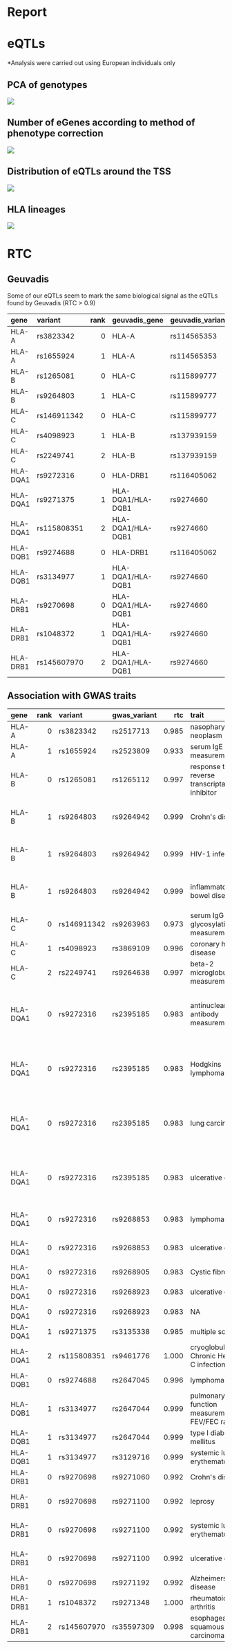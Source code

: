 Report
================

eQTLs
=====

\*Analysis were carried out using European individuals only

PCA of genotypes
----------------

![](./plots/genotype_pca.png)

Number of eGenes according to method of phenotype correction
------------------------------------------------------------

![](./plots/pca_vs_peer.png)

Distribution of eQTLs around the TSS
------------------------------------

![](./plots/qtls_landscape.png)

HLA lineages
------------

![](./plots/lineage_and_effects.png)

RTC
===

Geuvadis
--------

Some of our eQTLs seem to mark the same biological signal as the eQTLs found by Geuvadis (RTC &gt; 0.9)

| gene     | variant     |  rank| geuvadis\_gene    | geuvadis\_variant |    rtc|
|:---------|:------------|-----:|:------------------|:------------------|------:|
| HLA-A    | rs3823342   |     0| HLA-A             | rs114565353       |  0.360|
| HLA-A    | rs1655924   |     1| HLA-A             | rs114565353       |  0.998|
| HLA-B    | rs1265081   |     0| HLA-C             | rs115899777       |  0.988|
| HLA-B    | rs9264803   |     1| HLA-C             | rs115899777       |  0.463|
| HLA-C    | rs146911342 |     0| HLA-C             | rs115899777       |  0.966|
| HLA-C    | rs4098923   |     1| HLA-B             | rs137939159       |  0.962|
| HLA-C    | rs2249741   |     2| HLA-B             | rs137939159       |  0.556|
| HLA-DQA1 | rs9272316   |     0| HLA-DRB1          | rs116405062       |  0.974|
| HLA-DQA1 | rs9271375   |     1| HLA-DQA1/HLA-DQB1 | rs9274660         |  0.835|
| HLA-DQA1 | rs115808351 |     2| HLA-DQA1/HLA-DQB1 | rs9274660         |  0.779|
| HLA-DQB1 | rs9274688   |     0| HLA-DRB1          | rs116405062       |  0.926|
| HLA-DQB1 | rs3134977   |     1| HLA-DQA1/HLA-DQB1 | rs9274660         |  0.710|
| HLA-DRB1 | rs9270698   |     0| HLA-DQA1/HLA-DQB1 | rs9274660         |  0.920|
| HLA-DRB1 | rs1048372   |     1| HLA-DQA1/HLA-DQB1 | rs9274660         |  0.707|
| HLA-DRB1 | rs145607970 |     2| HLA-DQA1/HLA-DQB1 | rs9274660         |  0.919|

Association with GWAS traits
----------------------------

| gene     |  rank| variant     | gwas\_variant |    rtc| trait                                           | studies                                                                                                                                                                                                                       |
|:---------|-----:|:------------|:--------------|------:|:------------------------------------------------|:------------------------------------------------------------------------------------------------------------------------------------------------------------------------------------------------------------------------------|
| HLA-A    |     0| rs3823342   | rs2517713     |  0.985| nasopharyngeal neoplasm                         | www.ncbi.nlm.nih.gov/pubmed/19664746                                                                                                                                                                                          |
| HLA-A    |     1| rs1655924   | rs2523809     |  0.933| serum IgE measurement                           | www.ncbi.nlm.nih.gov/pubmed/22075330                                                                                                                                                                                          |
| HLA-B    |     0| rs1265081   | rs1265112     |  0.997| response to reverse transcriptase inhibitor     | www.ncbi.nlm.nih.gov/pubmed/21810746                                                                                                                                                                                          |
| HLA-B    |     1| rs9264803   | rs9264942     |  0.999| Crohn's disease                                 | www.ncbi.nlm.nih.gov/pubmed/21051598 www.ncbi.nlm.nih.gov/pubmed/20041166 www.ncbi.nlm.nih.gov/pubmed/23128233 www.ncbi.nlm.nih.gov/pubmed/26192919                                                                           |
| HLA-B    |     1| rs9264803   | rs9264942     |  0.999| HIV-1 infection                                 | www.ncbi.nlm.nih.gov/pubmed/21051598 www.ncbi.nlm.nih.gov/pubmed/20041166 www.ncbi.nlm.nih.gov/pubmed/23128233 www.ncbi.nlm.nih.gov/pubmed/26192919                                                                           |
| HLA-B    |     1| rs9264803   | rs9264942     |  0.999| inflammatory bowel disease                      | www.ncbi.nlm.nih.gov/pubmed/21051598 www.ncbi.nlm.nih.gov/pubmed/20041166 www.ncbi.nlm.nih.gov/pubmed/23128233 www.ncbi.nlm.nih.gov/pubmed/26192919                                                                           |
| HLA-C    |     0| rs146911342 | rs9263963     |  0.973| serum IgG glycosylation measurement             | www.ncbi.nlm.nih.gov/pubmed/23382691                                                                                                                                                                                          |
| HLA-C    |     1| rs4098923   | rs3869109     |  0.996| coronary heart disease                          | www.ncbi.nlm.nih.gov/pubmed/22319020                                                                                                                                                                                          |
| HLA-C    |     2| rs2249741   | rs9264638     |  0.997| beta-2 microglobulin measurement                | www.ncbi.nlm.nih.gov/pubmed/23417110                                                                                                                                                                                          |
| HLA-DQA1 |     0| rs9272316   | rs2395185     |  0.983| antinuclear antibody measurement                | www.ncbi.nlm.nih.gov/pubmed/19122664 www.ncbi.nlm.nih.gov/pubmed/22286212 www.ncbi.nlm.nih.gov/pubmed/19915573 www.ncbi.nlm.nih.gov/pubmed/23143601 www.ncbi.nlm.nih.gov/pubmed/25186300 www.ncbi.nlm.nih.gov/pubmed/20228799 |
| HLA-DQA1 |     0| rs9272316   | rs2395185     |  0.983| Hodgkins lymphoma                               | www.ncbi.nlm.nih.gov/pubmed/19122664 www.ncbi.nlm.nih.gov/pubmed/22286212 www.ncbi.nlm.nih.gov/pubmed/19915573 www.ncbi.nlm.nih.gov/pubmed/23143601 www.ncbi.nlm.nih.gov/pubmed/25186300 www.ncbi.nlm.nih.gov/pubmed/20228799 |
| HLA-DQA1 |     0| rs9272316   | rs2395185     |  0.983| lung carcinoma                                  | www.ncbi.nlm.nih.gov/pubmed/19122664 www.ncbi.nlm.nih.gov/pubmed/22286212 www.ncbi.nlm.nih.gov/pubmed/19915573 www.ncbi.nlm.nih.gov/pubmed/23143601 www.ncbi.nlm.nih.gov/pubmed/25186300 www.ncbi.nlm.nih.gov/pubmed/20228799 |
| HLA-DQA1 |     0| rs9272316   | rs2395185     |  0.983| ulcerative colitis                              | www.ncbi.nlm.nih.gov/pubmed/19122664 www.ncbi.nlm.nih.gov/pubmed/22286212 www.ncbi.nlm.nih.gov/pubmed/19915573 www.ncbi.nlm.nih.gov/pubmed/23143601 www.ncbi.nlm.nih.gov/pubmed/25186300 www.ncbi.nlm.nih.gov/pubmed/20228799 |
| HLA-DQA1 |     0| rs9272316   | rs9268853     |  0.983| lymphoma                                        | www.ncbi.nlm.nih.gov/pubmed/21297633 www.ncbi.nlm.nih.gov/pubmed/23349640 www.ncbi.nlm.nih.gov/pubmed/23511034                                                                                                                |
| HLA-DQA1 |     0| rs9272316   | rs9268853     |  0.983| ulcerative colitis                              | www.ncbi.nlm.nih.gov/pubmed/21297633 www.ncbi.nlm.nih.gov/pubmed/23349640 www.ncbi.nlm.nih.gov/pubmed/23511034                                                                                                                |
| HLA-DQA1 |     0| rs9272316   | rs9268905     |  0.983| Cystic fibrosis                                 | www.ncbi.nlm.nih.gov/pubmed/21602797                                                                                                                                                                                          |
| HLA-DQA1 |     0| rs9272316   | rs9268923     |  0.983| ulcerative colitis                              | www.ncbi.nlm.nih.gov/pubmed/20228798 www.ncbi.nlm.nih.gov/pubmed/26819262                                                                                                                                                     |
| HLA-DQA1 |     0| rs9272316   | rs9268923     |  0.983| NA                                              | www.ncbi.nlm.nih.gov/pubmed/20228798 www.ncbi.nlm.nih.gov/pubmed/26819262                                                                                                                                                     |
| HLA-DQA1 |     1| rs9271375   | rs3135338     |  0.985| multiple sclerosis                              | www.ncbi.nlm.nih.gov/pubmed/20159113                                                                                                                                                                                          |
| HLA-DQA1 |     2| rs115808351 | rs9461776     |  1.000| cryoglobulinemia, Chronic Hepatitis C infection | www.ncbi.nlm.nih.gov/pubmed/25030430                                                                                                                                                                                          |
| HLA-DQB1 |     0| rs9274688   | rs2647045     |  0.996| lymphoma                                        | www.ncbi.nlm.nih.gov/pubmed/23349640                                                                                                                                                                                          |
| HLA-DQB1 |     1| rs3134977   | rs2647044     |  0.999| pulmonary function measurement, FEV/FEC ratio   | www.ncbi.nlm.nih.gov/pubmed/17632545 www.ncbi.nlm.nih.gov/pubmed/21946350                                                                                                                                                     |
| HLA-DQB1 |     1| rs3134977   | rs2647044     |  0.999| type I diabetes mellitus                        | www.ncbi.nlm.nih.gov/pubmed/17632545 www.ncbi.nlm.nih.gov/pubmed/21946350                                                                                                                                                     |
| HLA-DQB1 |     1| rs3134977   | rs3129716     |  0.999| systemic lupus erythematosus                    | www.ncbi.nlm.nih.gov/pubmed/26316170                                                                                                                                                                                          |
| HLA-DRB1 |     0| rs9270698   | rs9271060     |  0.992| Crohn's disease                                 | www.ncbi.nlm.nih.gov/pubmed/26891255                                                                                                                                                                                          |
| HLA-DRB1 |     0| rs9270698   | rs9271100     |  0.992| leprosy                                         | www.ncbi.nlm.nih.gov/pubmed/19838193 www.ncbi.nlm.nih.gov/pubmed/25642632 www.ncbi.nlm.nih.gov/pubmed/26192919                                                                                                                |
| HLA-DRB1 |     0| rs9270698   | rs9271100     |  0.992| systemic lupus erythematosus                    | www.ncbi.nlm.nih.gov/pubmed/19838193 www.ncbi.nlm.nih.gov/pubmed/25642632 www.ncbi.nlm.nih.gov/pubmed/26192919                                                                                                                |
| HLA-DRB1 |     0| rs9270698   | rs9271100     |  0.992| ulcerative colitis                              | www.ncbi.nlm.nih.gov/pubmed/19838193 www.ncbi.nlm.nih.gov/pubmed/25642632 www.ncbi.nlm.nih.gov/pubmed/26192919                                                                                                                |
| HLA-DRB1 |     0| rs9270698   | rs9271192     |  0.992| Alzheimers disease                              | www.ncbi.nlm.nih.gov/pubmed/24162737                                                                                                                                                                                          |
| HLA-DRB1 |     1| rs1048372   | rs9271348     |  1.000| rheumatoid arthritis                            | www.ncbi.nlm.nih.gov/pubmed/24532677                                                                                                                                                                                          |
| HLA-DRB1 |     2| rs145607970 | rs35597309    |  0.998| esophageal squamous cell carcinoma              | www.ncbi.nlm.nih.gov/pubmed/25129146                                                                                                                                                                                          |
